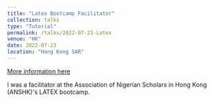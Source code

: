 ```yaml
---
title: "Latex Bootcamp Facilitator"
collection: talks
type: "Tutorial"
permalink: /talks/2022-07-23-Latex
venue: "HK"
date: 2022-07-23
location: "Hong Kong SAR"
---
```


[More information here](https://www.youtube.com/watch?v=zExfReG1WJs)

I was a facilitator at the Association of Nigerian Scholars in Hong Kong (ANSHK)'s LATEX bootcamp.
